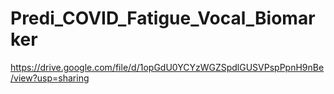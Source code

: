 # Predi_COVID_Fatigue_Vocal_Biomarker
https://drive.google.com/file/d/1opGdU0YCYzWGZSpdlGUSVPspPpnH9nBe/view?usp=sharing
